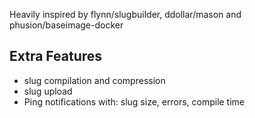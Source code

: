 Heavily inspired by flynn/slugbuilder, ddollar/mason and phusion/baseimage-docker

## Extra Features
- slug compilation and compression
- slug upload
- Ping notifications with: slug size, errors, compile time
